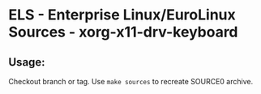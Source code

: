# ELS - Enterprise Linux/EuroLinux Sources - xorg-x11-drv-keyboard
 
## Usage:
  Checkout branch or tag. Use `make sources` to recreate  SOURCE0 archive.

